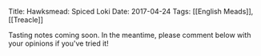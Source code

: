 Title: Hawksmead: Spiced Loki
Date: 2017-04-24
Tags: [[English Meads]], [[Treacle]]

Tasting notes coming soon. In the meantime, please comment below with
your opinions if you've tried it!

